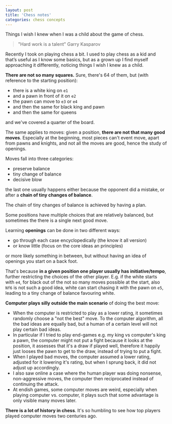 ```yaml
---
layout: post
title: 'Chess notes'
categories: chess concepts
---
```


Things I wish I knew when I was a child about the game of chess.

> "Hard work is a talent" Garry Kasparov

Recently I took on playing chess a bit. I used to play chess as a kid and
that’s useful as I know some basics, but as a grown up I find myself
approaching it differently, noticing things I wish I knew as a child.

**There are not so many squares.** Sure, there's 64 of them, but (with reference to
the starting position):
- there is a white king on `e1`
- and a pawn in front of it on `e2`
- the pawn can move to `e3` or `e4`
- and then the same for black king and pawn
- and then the same for queens

and we've covered a quarter of the board.


The same applies to moves: given a position, **there are not that many good
moves**. Especially at the beginning, most pieces can't event move, apart from
pawns and knights, and not all the moves are good, hence the study of openings.


Moves fall into three categories:
- preserve balance
- tiny change of balance
- decisive blow

the last one usually happens either because the opponent did a mistake, or
after a **chain of tiny changes of balance**.

The chain of tiny changes of balance is achieved by having a plan.

Some positions have multiple choices that are relatively balanced, but
sometimes the there is a single next good move.


Learning **openings** can be done in two different ways:
- go through each case encyclopedically (the know it all version)
- or know little (focus on the core ideas an principles)

or more likely something in between, but without having an idea of openings you
start on a back foot.


That's because **in a given position one player usually has initiative/tempo**,
further restricting the choices of the other player. E.g. if the white starts
with `e4`, for black out of the not so many moves possible at the start, also
`Nf6` is not such a good idea, white can start chasing it with the pawn on
`e5`, leading to a tiny change of balance favouring white.


**Computer plays silly outside the main scenario** of doing the best move:
- When the computer is restricted to play as a lower rating, it sometimes
  randomly choose a "not the best" move. To the computer algorithm, all the bad
  ideas are equally bad, but a human of a certain level will not play certain
  bad ideas.
- In particular if I tried to play end-games e.g. my king vs computer's king a
  pawn, the computer might not put a fight because it looks at the position, it
  assesses that it's a draw if played well, therefore it happily just looses
  the pawn to get to the draw, instead of trying to put a fight.
- When I played bad moves, the computer assumed a lower rating, adjusted for it
  lowering it's rating, but when I sprung back, it did not adjust up
  accordingly.
- I also saw online a case where the human player was doing nonsense,
  non-aggressive moves, the computer then reciprocated instead of continuing
  the attack.
- At endish games, some computer moves are weird, especially when playing
  computer vs. computer, it plays such that some advantage is only visible many
  moves later.


**There is a lot of history in chess**. It's so humbling to see how top players
played computer moves two centuries ago.

